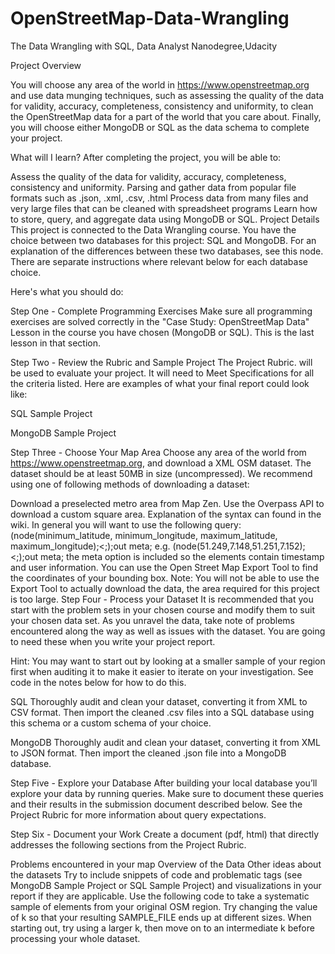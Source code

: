 # OpenStreetMap-Data-Wrangling

The Data Wrangling with SQL, Data Analyst Nanodegree,Udacity

Project Overview

You will choose any area of the world in https://www.openstreetmap.org and use data munging techniques, such as assessing the quality of the data for validity, accuracy, completeness, consistency and uniformity, to clean the OpenStreetMap data for a part of the world that you care about. Finally, you will choose either MongoDB or SQL as the data schema to complete your project.

What will I learn?
After completing the project, you will be able to:

Assess the quality of the data for validity, accuracy, completeness, consistency and uniformity.
Parsing and gather data from popular file formats such as .json, .xml, .csv, .html
Process data from many files and very large files that can be cleaned with spreadsheet programs
Learn how to store, query, and aggregate data using MongoDB or SQL.
Project Details
This project is connected to the Data Wrangling course. You have the choice between two databases for this project: SQL and MongoDB. For an explanation of the differences between these two databases, see this node. There are separate instructions where relevant below for each database choice.

Here's what you should do:

Step One - Complete Programming Exercises
Make sure all programming exercises are solved correctly in the "Case Study: OpenStreetMap Data" Lesson in the course you have chosen (MongoDB or SQL). This is the last lesson in that section.

Step Two - Review the Rubric and Sample Project
The Project Rubric. will be used to evaluate your project. It will need to Meet Specifications for all the criteria listed. Here are examples of what your final report could look like:

SQL Sample Project

MongoDB Sample Project

Step Three - Choose Your Map Area
Choose any area of the world from https://www.openstreetmap.org, and download a XML OSM dataset. The dataset should be at least 50MB in size (uncompressed). We recommend using one of following methods of downloading a dataset:

Download a preselected metro area from Map Zen.
Use the Overpass API to download a custom square area. Explanation of the syntax can found in the wiki. In general you will want to use the following query:(node(minimum_latitude, minimum_longitude, maximum_latitude, maximum_longitude);<;);out meta; e.g. (node(51.249,7.148,51.251,7.152);<;);out meta; the meta option is included so the elements contain timestamp and user information. You can use the Open Street Map Export Tool to find the coordinates of your bounding box. Note: You will not be able to use the Export Tool to actually download the data, the area required for this project is too large.
Step Four - Process your Dataset
It is recommended that you start with the problem sets in your chosen course and modify them to suit your chosen data set. As you unravel the data, take note of problems encountered along the way as well as issues with the dataset. You are going to need these when you write your project report.

Hint: You may want to start out by looking at a smaller sample of your region first when auditing it to make it easier to iterate on your investigation. See code in the notes below for how to do this.

SQL
Thoroughly audit and clean your dataset, converting it from XML to CSV format. Then import the cleaned .csv files into a SQL database using this schema or a custom schema of your choice.

MongoDB
Thoroughly audit and clean your dataset, converting it from XML to JSON format. Then import the cleaned .json file into a MongoDB database.

Step Five - Explore your Database
After building your local database you’ll explore your data by running queries. Make sure to document these queries and their results in the submission document described below. See the Project Rubric for more information about query expectations.

Step Six - Document your Work
Create a document (pdf, html) that directly addresses the following sections from the Project Rubric.

Problems encountered in your map
Overview of the Data
Other ideas about the datasets
Try to include snippets of code and problematic tags (see MongoDB Sample Project or SQL Sample Project) and visualizations in your report if they are applicable.
Use the following code to take a systematic sample of elements from your original OSM region. Try changing the value of k so that your resulting SAMPLE_FILE ends up at different sizes. When starting out, try using a larger k, then move on to an intermediate k before processing your whole dataset.
